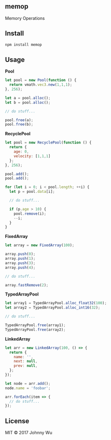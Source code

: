 ## memop

Memory Operations

## Install

```bash
npm install memop
```

## Usage

**Pool**

```javascript
let pool = new Pool(function () {
  return vmath.vec3.new(1,1,1);
}, 256);

let a = pool.alloc();
let b = pool.alloc();

// do stuff...

pool.free(a);
pool.free(b);
```

**RecyclePool**

```javascript
let pool = new RecyclePool(function () {
  return {
    age: 0,
    velocity: [1,1,1]
  };
}, 256);

pool.add();
pool.add();

for (let i = 0; i < pool.length; ++i) {
  let p = pool.data[i];

  // do stuff...

  if (p.age > 10) {
    pool.remove(i);
    --i;
  }
}
```

**FixedArray**

```javascript
let array = new FixedArray(100);

array.push(0);
array.push(1);
array.push(3);
array.push(4);

// do stuff...

array.fastRemove(2);
```

**TypedArrayPool**

```javascript
let array1 = TypedArrayPool.alloc_float32(100);
let array2 = TypedArrayPool.alloc_int16(32);

// do stuff...

TypedArrayPool.free(array1);
TypedArrayPool.free(array2);
```

**LinkedArray**

```javascript
let arr = new LinkedArray(100, () => {
  return {
    name: '',
    next: null,
    prev: null,
  };
});

let node = arr.add();
node.name = 'foobar';

arr.forEach(item => {
  // do stuff...
});
```

## License

MIT © 2017 Johnny Wu